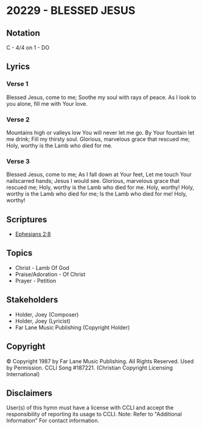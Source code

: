 # 20229 - BLESSED JESUS

## Notation

C - 4/4 on 1 - DO

## Lyrics

### Verse 1

Blessed Jesus, come to me; Soothe my soul with rays of peace. As I look to you alone, fill me with Your love. 

### Verse 2

Mountains high or valleys low You will never let me go. By Your fountain let me drink; Fill my thirsty soul. Glorious, marvelous grace that rescued me; Holy, worthy is the Lamb who died for me. 

### Verse 3

Blessed Jesus, come to me; As I fall down at Your feet, Let me touch Your nailscarred hands; Jesus I would see. Glorious, marvelous grace that rescued me; Holy, worthy is the Lamb who died for me. Holy, worthy! Holy, worthy is the Lamb who died for me;  Is the Lamb who died for me!  Holy, worthy! 


## Scriptures

- [Ephesians 2:8](https://www.biblegateway.com/passage/?search=Ephesians%202%3A8)

## Topics

- Christ - Lamb Of God
- Praise/Adoration - Of Christ
- Prayer - Petition

## Stakeholders

- Holder, Joey (Composer)
- Holder, Joey (Lyricist)
- Far Lane Music Publishing (Copyright Holder)

## Copyright

© Copyright 1987 by Far Lane Music Publishing. All Rights Reserved. Used by Permission. CCLI Song #187221.
(Christian Copyright Licensing International)

## Disclaimers

User(s) of this hymn must have a license with CCLI and accept the responsibility of reporting its usage to CCLI.
Note: Refer to "Additional Information" For contact information.

